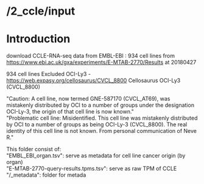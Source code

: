# /2_ccle/input
# Introduction
download CCLE-RNA-seq data from EMBL-EBI : 934 cell lines
from https://www.ebi.ac.uk/gxa/experiments/E-MTAB-2770/Results
at 20180427 <br/> 

934 cell lines 
Excluded OCI-Ly3 - https://web.expasy.org/cellosaurus/CVCL_8800
Cellosaurus OCI-Ly3 (CVCL_8800) <br/> 

"Caution: A cell line, now termed GNE-587170 (CVCL_AT69), was mistakenly distributed by OCI to a number of groups under the designation OCI-Ly-3, the origin of that cell line is now known." <br/> 
"Problematic cell line: Misidentified. This cell line was mistakenly distributed by OCI to a number of groups as being OCI-Ly-3 (CVCL_8800). The real identity of this cell line is not known. From personal communication of Neve R." <br/> 

This folder consist of: <br/> 
 "EMBL_EBI_organ.tsv": serve as metadata for cell line cancer origin (by organ) <br/>
 "E-MTAB-2770-query-results.tpms.tsv": serve as raw TPM of CCLE <br/>
 "/_metadata": folder for metada
  

